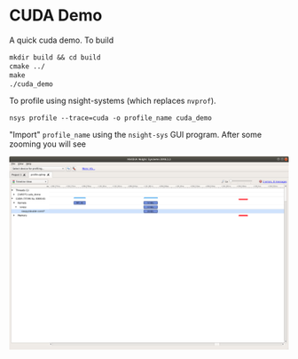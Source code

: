 # CUDA Demo

A quick cuda demo. To build

```
mkdir build && cd build
cmake ../
make
./cuda_demo
```

To profile using nsight-systems (which replaces `nvprof`).

```
nsys profile --trace=cuda -o profile_name cuda_demo
```

"Import" `profile_name` using the `nsight-sys` GUI program. After some zooming you will see

![img](Nsight-demo.png)
